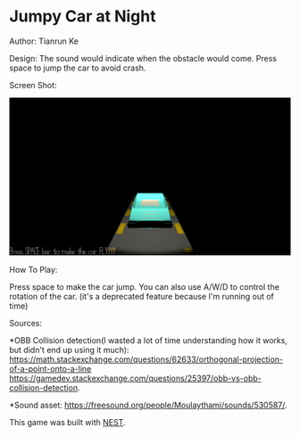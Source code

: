 # Jumpy Car at Night

Author: Tianrun Ke

Design: The sound would indicate when the obstacle would come. Press space to jump the car to avoid crash.

Screen Shot:

![Screen Shot](screenshot.png)

How To Play:

Press space to make the car jump. You can also use A/W/D to control the rotation of the car. (it's a deprecated feature because I'm running out of time)

Sources: 

*OBB Collision detection(I wasted a lot of time understanding how it works, but didn't end up using it much): https://math.stackexchange.com/questions/62633/orthogonal-projection-of-a-point-onto-a-line
https://gamedev.stackexchange.com/questions/25397/obb-vs-obb-collision-detection.

*Sound asset: https://freesound.org/people/Moulaythami/sounds/530587/.

This game was built with [NEST](NEST.md).

